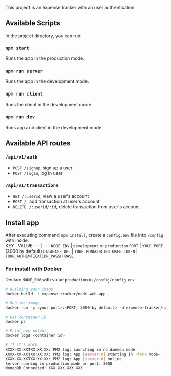 This project is an expense tracker with an user authentication

## Available Scripts

In the project directory, you can run:

### `npm start`

Runs the app in the production mode.

### `npm run server`

Runs the app in the development mode.

### `npm run client`

Runs the client in the development mode.

### `npm run dev`

Runs app and client in the development mode.

## Available API routes

### `/api/v1/auth`

* `POST /signup`, sign up a user
* `POST /login`, log in user

### `/api/v1/transactions`

* `GET /:userId`, view a user's account
* `POST /`, add transaction at user's account
* `DELETE /:userId/:id`, delete transaction from user's account

## Install app

After executing command `npm install`, create a `config.env` file into `/config` with inside:<br />
KEY | VALUE
--- | ---
`NODE_ENV` | `development` or `production`
`PORT` | `YOUR_PORT` (3000 by default)
`DATABASE_URL` | `YOUR_MONGODB_URL`
`USER_TOKEN` | `YOUR_AUTHENTICATION_PASSPHRASE`

### For install with Docker

Declare `NODE_ENV` with value `production` in `/config/config.env`

```bash
# Building your image
docker build -t expense-tracker/node-web-app .

# Run the image
docker run -p <your port>:<PORT, 3000 by default> -d expense-tracker/node-web-app

# Get container ID
docker ps

# Print app output
docker logs <container id>

# If it's work
XXXX-XX-XXTXX:XX:XX: PM2 log: Launching in no daemon mode
XXXX-XX-XXTXX:XX:XX: PM2 log: App [server:0] starting in -fork mode-
XXXX-XX-XXTXX:XX:XX: PM2 log: App [server:0] online
Server running in production mode on port: 3000
MongoDB Connected: XXX.XXX.XXX.XXX
```